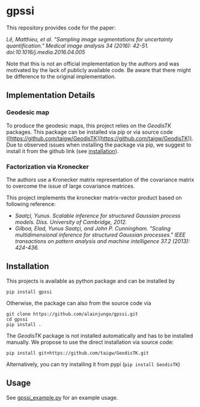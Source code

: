 # gpssi
This repository provides code for the paper:

_Lê, Matthieu, et al. "Sampling image segmentations for uncertainty quantification." Medical image analysis 34 (2016): 42-51. doi:10.1016/j.media.2016.04.005_


Note that this is not an official implementation by the authors and was motivated by the lack of publicly available code. 
Be aware that there might be difference to the original implementation.


## Implementation Details

### Geodesic map

To produce the geodesic maps, this project relies on the _GeodisTK_ packages. This package can be installed via pip or via 
source code ([https://github.com/taigw/GeodisTK](https://github.com/taigw/GeodisTK)). Due to observed issues when installing 
the package via pip, we suggest to install it from the github link (see [installation](#installation)).


### Factorization via Kronecker
The authors use a Kronecker matrix representation of the covariance matrix to overcome the issue of large covariance matrices.

This project implements the kronecker matrix-vector product based on following reference:
- _Saatçi, Yunus. Scalable inference for structured Gaussian process models. Diss. University of Cambridge, 2012._
- _Gilboa, Elad, Yunus Saatçi, and John P. Cunningham. "Scaling multidimensional inference for structured Gaussian processes." IEEE transactions on pattern analysis and machine intelligence 37.2 (2013): 424-436._


## Installation
This projects is available as python package and can be installed by 

```pip install gpssi```

Otherwise, the package can also from the source code via 

```
git clone https://github.com/alainjungo/gpssi.git
cd gpssi
pip install .
```

The _GeodisTK_ package is not installed automatically and has to be installed manually. 
We propose to use the direct installation via source code: 

```
pip install git+https://github.com/taigw/GeodisTK.git
```

Alternatively, you can try installing it from pypi (`pip install GeodisTK`)


## Usage
See [gpssi_example.py](examples/gpssi_example.py) for an example usage.

